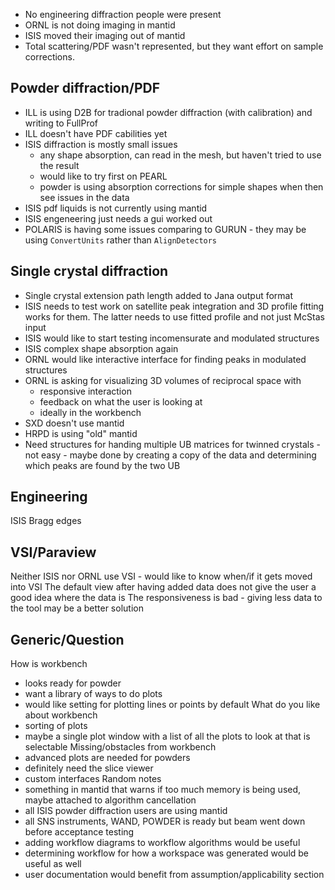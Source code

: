 - No engineering diffraction people were present
- ORNL is not doing imaging in mantid
- ISIS moved their imaging out of mantid
- Total scattering/PDF wasn't represented, but they want effort on sample corrections.

Powder diffraction/PDF
----------------------
- ILL is using D2B for tradional powder diffraction (with calibration) and writing to FullProf
- ILL doesn't have PDF cabilities yet
- ISIS diffraction is mostly small issues
  - any shape absorption, can read in the mesh, but haven't tried to use the result
  - would like to try first on PEARL
  - powder is using absorption corrections for simple shapes when then see issues in the data
- ISIS pdf liquids is not currently using mantid
- ISIS engeneering just needs a gui worked out
- POLARIS is having some issues comparing to GURUN - they may be using `ConvertUnits` rather than `AlignDetectors`
 
Single crystal diffraction
--------------------------
- Single crystal extension path length added to Jana output format
- ISIS needs to test work on satellite peak integration and 3D profile fitting works for them.
The latter needs to use fitted profile and not just McStas input
- ISIS would like to start testing incomensurate and modulated structures
- ISIS complex shape absorption again
- ORNL would like interactive interface for finding peaks in modulated structures
- ORNL is asking for visualizing 3D volumes of reciprocal space with
  - responsive interaction
  - feedback on what the user is looking at
  - ideally in the workbench
- SXD doesn't use mantid
- HRPD is using "old" mantid
- Need structures for handing multiple UB matrices for twinned crystals - not easy - maybe done by creating a copy of the data and determining which peaks are found by the two UB

Engineering
-----------
ISIS Bragg edges

VSI/Paraview
------------
Neither ISIS nor ORNL use VSI - would like to know when/if it gets moved into VSI
The default view after having added data does not give the user a good idea where the data is
The responsiveness is bad - giving less data to the tool may be a better solution

Generic/Question
----------------
How is workbench
- looks ready for powder
- want a library of ways to do plots
- would like setting for plotting lines or points by default
What do you like about workbench
- sorting of plots
- maybe a single plot window with a list of all the plots to look at that is selectable
Missing/obstacles from workbench
- advanced plots are needed for powders
- definitely need the slice viewer
- custom interfaces
Random notes
- something in mantid that warns if too much memory is being used, maybe attached to algorithm cancellation
- all ISIS powder diffraction users are using mantid
- all SNS instruments, WAND, POWDER is ready but beam went down before acceptance testing
- adding workflow diagrams to workflow algorithms would be useful
- determining workflow for how a workspace was generated would be useful as well
- user documentation would benefit from assumption/applicability section
